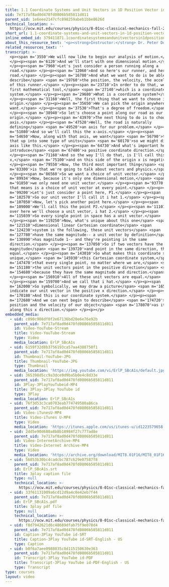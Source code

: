 ```yaml
---
title: 1.1 Coordinate Systems and Unit Vectors in 1D Position Vector in 1D
uid: 7e717af8ad0d478fd0806b585811d811
parent_uid: 1e6eee2147cfc898259abeb1bbe8626d
technical_location: >-
  https://ocw.mit.edu/courses/physics/8-01sc-classical-mechanics-fall-2016/week-1-kinematics/1.1-coordinate-systems-and-unit-vectors-in-1d-position-vector-in-1d/1.1-coordinate-systems-and-unit-vectors-in-1d-position-vector-in-1d
short_url: 1.1-coordinate-systems-and-unit-vectors-in-1d-position-vector-in-1d
inline_embed_id: 379411871.1coordinatesystemsandunitvectorsin1dpositionvectorin1d44628769
about_this_resource_text: '<p><strong>Instructor:</strong> Dr. Peter Dourmashkin</p>'
related_resources_text: ''
transcript: >-
  <p><span m='3550'>We will now like to begin our analysis of motion.</span>
  </p><p><span m='6120'>And we'll start with one dimensional motion.</span>
  </p><p><span m='7960'>Let's just consider a person running along a
  road.</span> </p><p><span m='12060'>And so here's our runner, and here's our
  road.</span> </p><p><span m='16780'>And what we want to do is be able to
  describe</span> <span m='19760'>the position, the velocity, the acceleration
  of this runner.</span> </p><p><span m='23710'>In order to do that, we need our
  first mathematical tool,</span> <span m='27140'>which is a coordinate
  system.</span> </p><p><span m='29680'>What is a coordinate system?</span>
  </p><p><span m='31160'>Well, the first thing that we want to choose is an
  origin.</span> </p><p><span m='35650'>We can pick the origin anywhere we
  want.</span> </p><p><span m='37530'>That's a degree of freedom.</span>
  </p><p><span m='38940'>So let's choose a point along our road as our
  origin.</span> </p><p><span m='43970'>The next thing to do is to choose an
  axis.</span> </p><p><span m='47520'>Well, the road is naturally
  defining</span> <span m='49520'>an axis for our problem.</span> </p><p><span
  m='51080'>And so we'll call this the x-axis.</span> </p><p><span
  m='54650'>Now, along with that axis, we want</span> <span m='56790'>to divide
  that up into some type of units</span> <span m='60170'>so we might divide our
  axis like this.</span> </p><p><span m='64730'>And what's important here is to
  introduce</span> <span m='67480'>a positive coordinate direction.</span>
  </p><p><span m='71160'>And so the way I'll do that, is I'll call this the plus
  x,</span> <span m='75100'>and on this side of the origin x is negative.</span>
  </p><p><span m='79550'>Now, the third most important thing</span> <span
  m='83300'>is that we're going to talk about vectors and physics.</span>
  </p><p><span m='86560'>So we want a choice of unit vector.</span> </p><p><span
  m='89934'>Now, because it's only one dimensional motion,</span> <span
  m='91850'>we only need one unit vector.</span> </p><p><span m='93770'>So what
  that means is a choice of unit vector at every point.</span> </p><p><span
  m='99200'>Let's just consider a point here, P1.</span> </p><p><span
  m='102570'>So our unit vector I'll call it i hat 1.</span> </p><p><span
  m='107050'>Now, let's pick another point here.</span> </p><p><span
  m='109000'>We'll call this the point P2.</span> </p><p><span m='111070'>And
  over here we'll choose a unit vector, i hat 2.</span> </p><p><span
  m='115039'>So every single point in space has a unit vector.</span>
  </p><p><span m='119250'>Now, what's unique about this one</span> <span
  m='121510'>dimensional linear Cartesian coordinate</span> <span
  m='124230'>system is the following, these unit vectors</span> <span
  m='127780'>have the same magnitude-- a unit vector by definition</span> <span
  m='130990'>has magnitude 1-- and they're pointing in the same
  direction.</span> </p><p><span m='137050'>So if two vectors have the same
  magnitude</span> <span m='139720'>and point in the same direction, they are
  equal.</span> </p><p><span m='143010'>So what makes this coordinate system
  unique,</span> <span m='145930'>this Cartesian coordinate system,</span> <span
  m='147470'>that every single point, no matter where we are,</span> <span
  m='151180'>the unit vectors point in the positive direction</span> <span
  m='154680'>because they have the same magnitude and direction.</span>
  </p><p><span m='156910'>All of these unit vectors are equal.</span>
  </p><p><span m='159700'>And we call that i hat.</span> </p><p><span
  m='162000'>So symbolically, we may draw a picture</span> <span m='165800'>and
  indicate our unit vector in the positive x direction.</span> </p><p><span
  m='170180'>And this is our coordinate system.</span> </p><p><span
  m='172680'>And we can next begin to describe</span> <span m='174720'>the
  position and the velocity of our object</span> <span m='178070'>as it's moving
  along this x direction.</span> </p><p></p>
embedded_media:
  - uid: c090c908df0f2e67136bd20e6e76e92b
    parent_uid: 7e717af8ad0d478fd0806b585811d811
    id: Video-YouTube-Stream
    title: Video-YouTube-Stream
    type: Video
    media_location: ErlP_SBcA1s
  - uid: 6159f32d8b3756193ca57aa4388758f1
    parent_uid: 7e717af8ad0d478fd0806b585811d811
    id: Thumbnail-YouTube-JPG
    title: Thumbnail-YouTube-JPG
    type: Thumbnail
    media_location: 'https://img.youtube.com/vi/ErlP_SBcA1s/default.jpg'
  - uid: 365398d5cc9a3dce9d9ba5b0e4c8d33e
    parent_uid: 7e717af8ad0d478fd0806b585811d811
    id: 3Play-3PlayYouTubeid-MP4
    title: 3Play-3Play YouTube id
    type: 3Play
    media_location: ErlP_SBcA1s
  - uid: 76f3d53c3ca0703eab774749580a86ca
    parent_uid: 7e717af8ad0d478fd0806b585811d811
    id: Video-iTunesU-MP4
    title: Video-iTunes U-MP4
    type: Video
    media_location: 'https://itunes.apple.com/us/itunes-u/id1223579658'
  - uid: 2dd5e90d680a8b8b18984f27c777ad8e
    parent_uid: 7e717af8ad0d478fd0806b585811d811
    id: Video-InternetArchive-MP4
    title: Video-Internet Archive-MP4
    type: Video
    media_location: 'https://archive.org/download/MIT8.01F16/MIT8_01F16_L01v01_360p.mp4'
  - uid: 56853b30bc4ca4cbc787c629e07587f8
    parent_uid: 7e717af8ad0d478fd0806b585811d811
    id: ErlP_SBcA1s.srt
    title: 3play caption file
    type: null
    technical_location: >-
      https://ocw.mit.edu/courses/physics/8-01sc-classical-mechanics-fall-2016/week-1-kinematics/1.1-coordinate-systems-and-unit-vectors-in-1d-position-vector-in-1d/1.1-coordinate-systems-and-unit-vectors-in-1d-position-vector-in-1d/ErlP_SBcA1s.srt
  - uid: 33f61131009a6cd12d9a4c0e42eb7f44
    parent_uid: 7e717af8ad0d478fd0806b585811d811
    id: ErlP_SBcA1s.pdf
    title: 3play pdf file
    type: null
    technical_location: >-
      https://ocw.mit.edu/courses/physics/8-01sc-classical-mechanics-fall-2016/week-1-kinematics/1.1-coordinate-systems-and-unit-vectors-in-1d-position-vector-in-1d/1.1-coordinate-systems-and-unit-vectors-in-1d-position-vector-in-1d/ErlP_SBcA1s.pdf
  - uid: f8d7942621d6c48689dfab75f9e078d4
    parent_uid: 7e717af8ad0d478fd0806b585811d811
    id: Caption-3Play YouTube id-SRT
    title: Caption-3Play YouTube id-SRT-English - US
    type: Caption
  - uid: b0f6a7aee0988035c8d115150630e363
    parent_uid: 7e717af8ad0d478fd0806b585811d811
    id: Transcript-3Play YouTube id-PDF
    title: Transcript-3Play YouTube id-PDF-English - US
    type: Transcript
type: courses
layout: video
---
```

